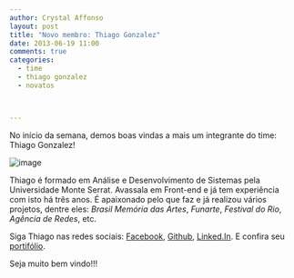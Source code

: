 ```yaml
---
author: Crystal Affonso
layout: post
title: "Novo membro: Thiago Gonzalez"
date: 2013-06-19 11:00
comments: true
categories:
  - time
  - thiago gonzalez
  - novatos



---
```


No início da semana, demos boas vindas a mais um integrante do time: Thiago Gonzalez!

<!--more-->

![image](/blog/images/posts/2013-06-19/gonzalez.jpg)

Thiago é formado em Análise e Desenvolvimento de Sistemas pela Universidade Monte Serrat. Avassala em Front-end e já tem experiência com isto há três anos. É apaixonado pelo que faz e já realizou vários projetos, dentre eles: _Brasil Memória das Artes_, _Funarte_, _Festival do Rio_, _Agência de Redes_, etc.

Siga Thiago nas redes sociais: [Facebook](https://www.facebook.com/thigonzalez), [Github](https://github.com/thiagonzalez), [Linked.In](http://br.linkedin.com/in/thigonzalez/). E confira seu [portifólio](http://thiagogonzalez.com/).

Seja muito bem vindo!!!
